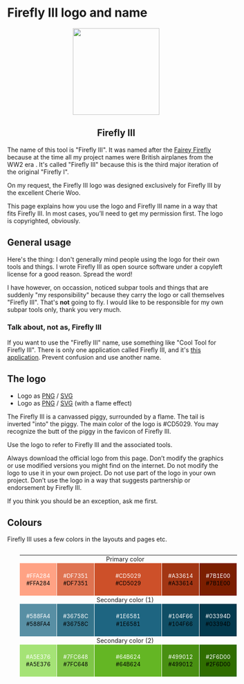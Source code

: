 # Firefly III logo and name

<div style="text-align:center;">
	<img src="./logo.png" style="height:200px;">
	<h2>Firefly III</h2>
</div>

The name of this tool is "Firefly III". It was named after the [Fairey Firefly](https://en.wikipedia.org/wiki/Fairey_Firefly) because at the time all my project names were British airplanes from the WW2 era . It's called "Firefly III" because this is the third major iteration of the original "Firefly I".

On my request, the Firefly III logo was designed exclusively for Firefly III by the excellent Cherie Woo.

This page explains how you use the logo and Firefly III name in a way that fits Firefly III. In most cases, you’ll need to get my permission first. The logo is copyrighted, obviously.

## General usage

Here's the thing: I don't generally mind people using the logo for their own tools and things. I wrote Firefly III as open source software under a copyleft license for a good reason. Spread the word!

I have however, on occassion, noticed subpar tools and things that are suddenly "my responsibility" because they carry the logo or call themselves "Firefly III". That's **not** going to fly. I would like to be responsible for my own subpar tools only, thank you very much.

### Talk about, not as, Firefly III

If you want to use the "Firefly III" name, use something like "Cool Tool for Firefly III". There is only one application called Firefly III, and it's [this application](https://github.com/firefly-iii/firefly-iii/). Prevent confusion and use another name.

## The logo

* Logo as [PNG](logo/logo.png) / [SVG](logo/logo.svg)
* Logo as [PNG](logo/logo-flame.png) / [SVG](logo/logo-flame.svg) (with a flame effect)

The Firefly III is a canvassed piggy, surrounded by a flame. The tail is inverted "into" the piggy. The main color of the logo is #CD5029. You may recognize the butt of the piggy in the favicon of Firefly III.

Use the logo to refer to Firefly III and the associated tools.

Always download the official logo from this page. Don’t modify the graphics or use modified versions you might find on the internet. Do not modify the logo to use it in your own project. Do not use part of the logo in your own project. Don’t use the logo in a way that suggests partnership or endorsement by Firefly III.

If you think you should be an exception, ask me first.

## Colours

Firefly III uses a few colors in the layouts and pages etc.

<style type="text/css">

/* Palette color codes */
/* Feel free to copy&paste color codes to your application */

.primary-1 { background-color: #FFA284 }
.primary-2 { background-color: #DF7351 }
.primary-0 { background-color: #CD5029 }
.primary-3 { background-color: #A33614 }
.primary-4 { background-color: #7B1E00 }

.secondary-1-1 { background-color: #588FA4 }
.secondary-1-2 { background-color: #36758C }
.secondary-1-0 { background-color: #1E6581 }
.secondary-1-3 { background-color: #104F66 }
.secondary-1-4 { background-color: #03394D }

.secondary-2-1 { background-color: #A5E376 }
.secondary-2-2 { background-color: #7FC648 }
.secondary-2-0 { background-color: #64B624 }
.secondary-2-3 { background-color: #499012 }
.secondary-2-4 { background-color: #2F6D00 }

/* end */
.color-table {
	margin: 2em 2em 5em;
	border-collapse:collapse;
	border:none;
	width:100%;
	border-spacing:0;
	font-size:100%;
	}
.color-table th {
	padding: 0 1em 0 0;
	vertical-align: middle;
	font-size: 100%;
	font-weight: normal;
	border: none;
	}
.color-table td.sample {
	width:6em; height:6em;
	padding: 10px;
	text-align:center;
	vertical-align:middle;
	font-size:90%;
	border: 1px solid white;
	white-space:nowrap;
	}
.color-table td.sample-0 {
	width:18em;
	}
.color-table.small td.sample {
	width:3em; height:3em;
	padding:0;
	border:none;
	}
.color-table.small td.sample-0 {
	width:9em;
	}
.color-table .white { margin-bottom:0.2em; color:white }
.color-table .black { margin-top:0.2em; color:black }

</style>

<table class="color-table">
	<tbody><tr>
		<th colspan="5">Primary color</th>
		</tr>
		<tr>
		<td class="sample sample-1 primary-1">
			<div class="white">#FFA284</div>
			<div class="black">#FFA284</div>
		</td>
		<td class="sample sample-2 primary-2">
			<div class="white">#DF7351</div>
			<div class="black">#DF7351</div>
		</td>
		<td class="sample sample-0 primary-0">
			<div class="white">#CD5029</div>
			<div class="black">#CD5029</div>
		</td>
		<td class="sample sample-3 primary-3">
			<div class="white">#A33614</div>
			<div class="black">#A33614</div>
		</td>
		<td class="sample sample-4 primary-4">
			<div class="white">#7B1E00</div>
			<div class="black">#7B1E00</div>
		</td>
	</tr>
	<tr>
		<th colspan="5">Secondary color (1)</th>
	</tr>
	<tr>
		<td class="sample sample-1 secondary-1-1">
			<div class="white">#588FA4</div>
			<div class="black">#588FA4</div>
		</td>
		<td class="sample sample-2 secondary-1-2">
			<div class="white">#36758C</div>
			<div class="black">#36758C</div>
		</td>
		<td class="sample sample-0 secondary-1-0">
			<div class="white">#1E6581</div>
			<div class="black">#1E6581</div>
		</td>
		<td class="sample sample-3 secondary-1-3">
			<div class="white">#104F66</div>
			<div class="black">#104F66</div>
		</td>
		<td class="sample sample-4 secondary-1-4">
			<div class="white">#03394D</div>
			<div class="black">#03394D</div>
		</td>
	</tr>
	<tr>
		<th colspan="5">Secondary color (2)</th>
	</tr>
	<tr>
		<td class="sample sample-1 secondary-2-1">
			<div class="white">#A5E376</div>
			<div class="black">#A5E376</div>
		</td>
		<td class="sample sample-2 secondary-2-2">
			<div class="white">#7FC648</div>
			<div class="black">#7FC648</div>
		</td>
		<td class="sample sample-0 secondary-2-0">
			<div class="white">#64B624</div>
			<div class="black">#64B624</div>
		</td>
		<td class="sample sample-3 secondary-2-3">
			<div class="white">#499012</div>
			<div class="black">#499012</div>
		</td>
		<td class="sample sample-4 secondary-2-4">
			<div class="white">#2F6D00</div>
			<div class="black">#2F6D00</div>
		</td>
	</tr>
</tbody></table>